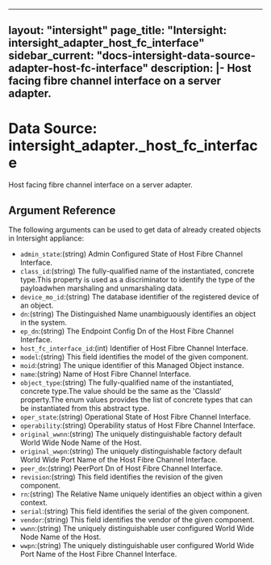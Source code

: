 
---
layout: "intersight"
page_title: "Intersight: intersight_adapter_host_fc_interface"
sidebar_current: "docs-intersight-data-source-adapter-host-fc-interface"
description: |-
Host facing fibre channel interface on a server adapter.
---

# Data Source: intersight_adapter._host_fc_interface
Host facing fibre channel interface on a server adapter.
## Argument Reference
The following arguments can be used to get data of already created objects in Intersight appliance:
* `admin_state`:(string) Admin Configured State of Host Fibre Channel Interface. 
* `class_id`:(string) The fully-qualified name of the instantiated, concrete type.This property is used as a discriminator to identify the type of the payloadwhen marshaling and unmarshaling data. 
* `device_mo_id`:(string) The database identifier of the registered device of an object. 
* `dn`:(string) The Distinguished Name unambiguously identifies an object in the system. 
* `ep_dn`:(string) The Endpoint Config Dn of the Host Fibre Channel Interface. 
* `host_fc_interface_id`:(int) Identifier of Host Fibre Channel Interface. 
* `model`:(string) This field identifies the model of the given component. 
* `moid`:(string) The unique identifier of this Managed Object instance. 
* `name`:(string) Name of Host Fibre Channel Interface. 
* `object_type`:(string) The fully-qualified name of the instantiated, concrete type.The value should be the same as the 'ClassId' property.The enum values provides the list of concrete types that can be instantiated from this abstract type. 
* `oper_state`:(string) Operational State of Host Fibre Channel Interface. 
* `operability`:(string) Operability status of Host Fibre Channel Interface. 
* `original_wwnn`:(string) The uniquely distinguishable factory default  World Wide Node Name of the Host. 
* `original_wwpn`:(string) The uniquely distinguishable factory default World Wide Port Name of the Host Fibre Channel Interface. 
* `peer_dn`:(string) PeerPort Dn of Host Fibre Channel Interface. 
* `revision`:(string) This field identifies the revision of the given component. 
* `rn`:(string) The Relative Name uniquely identifies an object within a given context. 
* `serial`:(string) This field identifies the serial of the given component. 
* `vendor`:(string) This field identifies the vendor of the given component. 
* `wwnn`:(string) The uniquely distinguishable user configured World Wide Node Name of the Host. 
* `wwpn`:(string) The uniquely distinguishable user configured World Wide Port Name of the Host Fibre Channel Interface. 
